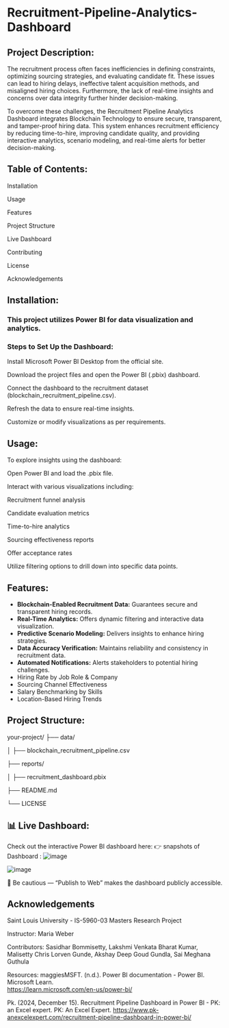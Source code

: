# Recruitment-Pipeline-Analytics-Dashboard
## Project Description:
The recruitment process often faces inefficiencies in defining constraints, optimizing sourcing strategies, and evaluating candidate fit. These issues can lead to hiring delays, ineffective talent acquisition methods, and misaligned hiring choices. Furthermore, the lack of real-time insights and concerns over data integrity further hinder decision-making.

To overcome these challenges, the Recruitment Pipeline Analytics Dashboard integrates Blockchain Technology to ensure secure, transparent, and tamper-proof hiring data. This system enhances recruitment efficiency by reducing time-to-hire, improving candidate quality, and providing interactive analytics, scenario modeling, and real-time alerts for better decision-making.

## Table of Contents:
Installation

Usage

Features

Project Structure

Live Dashboard

Contributing

License

Acknowledgements

## Installation:
### This project utilizes Power BI for data visualization and analytics.
### Steps to Set Up the Dashboard:
Install Microsoft Power BI Desktop from the official site.

Download the project files and open the Power BI (.pbix) dashboard.

Connect the dashboard to the recruitment dataset (blockchain_recruitment_pipeline.csv).

Refresh the data to ensure real-time insights.

Customize or modify visualizations as per requirements.

## Usage:
To explore insights using the dashboard:

Open Power BI and load the .pbix file.

Interact with various visualizations including:

Recruitment funnel analysis

Candidate evaluation metrics

Time-to-hire analytics

Sourcing effectiveness reports

Offer acceptance rates

Utilize filtering options to drill down into specific data points.

## Features:
- **Blockchain-Enabled Recruitment Data:** Guarantees secure and transparent hiring records.  
- **Real-Time Analytics:** Offers dynamic filtering and interactive data visualization.  
- **Predictive Scenario Modeling:** Delivers insights to enhance hiring strategies.  
- **Data Accuracy Verification:** Maintains reliability and consistency in recruitment data.  
- **Automated Notifications:** Alerts stakeholders to potential hiring challenges.
- Hiring Rate by Job Role & Company
- Sourcing Channel Effectiveness
- Salary Benchmarking by Skills
- Location-Based Hiring Trends
## Project Structure:
your-project/
├── data/

│   ├── blockchain_recruitment_pipeline.csv

├── reports/

│   ├── recruitment_dashboard.pbix

├── README.md

└── LICENSE

## 📊 Live Dashboard:
Check out the interactive Power BI dashboard here:
👉 snapshots of Dashboard : 
![image](https://github.com/user-attachments/assets/16d01413-1b72-4583-9d52-03545a0188fc)

![image](https://github.com/user-attachments/assets/bb88a3d4-80c1-4c63-974b-2f8de473ee76)

🔐 Be cautious — “Publish to Web” makes the dashboard publicly accessible.

## Acknowledgements

Saint Louis University - IS-5960-03 Masters Research Project

Instructor: Maria Weber

Contributors: Sasidhar Bommisetty, Lakshmi Venkata Bharat Kumar, Malisetty Chris Lorven Gunde, Akshay Deep Goud Gundla, Sai Meghana Guthula

Resources: 
maggiesMSFT. (n.d.). Power BI documentation - Power BI. Microsoft Learn.  
https://learn.microsoft.com/en-us/power-bi/

Pk. (2024, December 15). Recruitment Pipeline Dashboard in Power BI - PK: an Excel expert. 
PK: An Excel Expert. 
https://www.pk-anexcelexpert.com/recruitment-pipeline-dashboard-in-power-bi/

